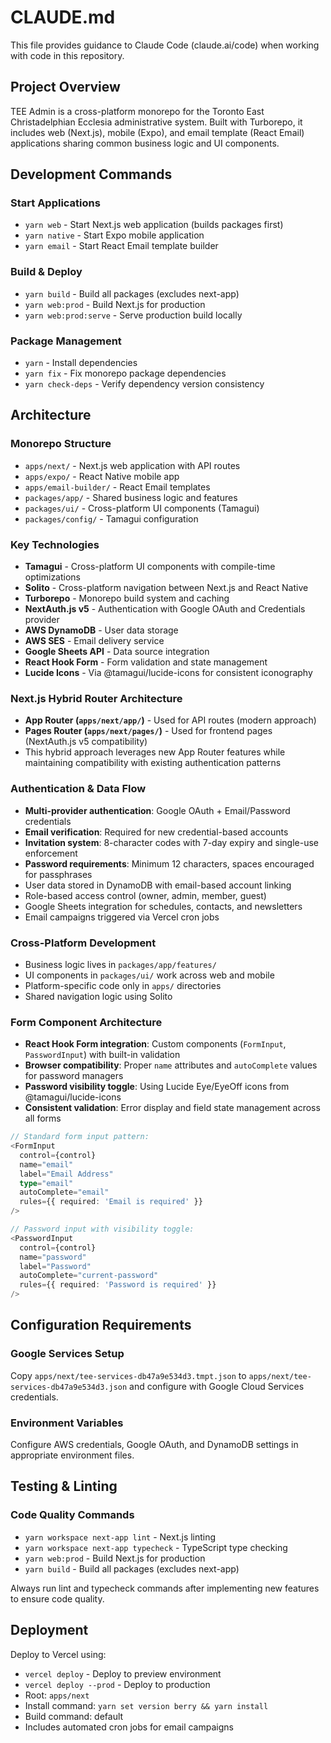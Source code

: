 # CLAUDE.md

This file provides guidance to Claude Code (claude.ai/code) when working with code in this repository.

## Project Overview

TEE Admin is a cross-platform monorepo for the Toronto East Christadelphian Ecclesia administrative system. Built with Turborepo, it includes web (Next.js), mobile (Expo), and email template (React Email) applications sharing common business logic and UI components.

## Development Commands

### Start Applications
- `yarn web` - Start Next.js web application (builds packages first)
- `yarn native` - Start Expo mobile application  
- `yarn email` - Start React Email template builder

### Build & Deploy
- `yarn build` - Build all packages (excludes next-app)
- `yarn web:prod` - Build Next.js for production
- `yarn web:prod:serve` - Serve production build locally

### Package Management
- `yarn` - Install dependencies
- `yarn fix` - Fix monorepo package dependencies
- `yarn check-deps` - Verify dependency version consistency

## Architecture

### Monorepo Structure
- `apps/next/` - Next.js web application with API routes
- `apps/expo/` - React Native mobile app
- `apps/email-builder/` - React Email templates
- `packages/app/` - Shared business logic and features
- `packages/ui/` - Cross-platform UI components (Tamagui)
- `packages/config/` - Tamagui configuration

### Key Technologies
- **Tamagui** - Cross-platform UI components with compile-time optimizations
- **Solito** - Cross-platform navigation between Next.js and React Native
- **Turborepo** - Monorepo build system and caching
- **NextAuth.js v5** - Authentication with Google OAuth and Credentials provider
- **AWS DynamoDB** - User data storage
- **AWS SES** - Email delivery service
- **Google Sheets API** - Data source integration
- **React Hook Form** - Form validation and state management
- **Lucide Icons** - Via @tamagui/lucide-icons for consistent iconography

### Next.js Hybrid Router Architecture
- **App Router (`apps/next/app/`)** - Used for API routes (modern approach)
- **Pages Router (`apps/next/pages/`)** - Used for frontend pages (NextAuth.js v5 compatibility)
- This hybrid approach leverages new App Router features while maintaining compatibility with existing authentication patterns

### Authentication & Data Flow
- **Multi-provider authentication**: Google OAuth + Email/Password credentials
- **Email verification**: Required for new credential-based accounts
- **Invitation system**: 8-character codes with 7-day expiry and single-use enforcement
- **Password requirements**: Minimum 12 characters, spaces encouraged for passphrases
- User data stored in DynamoDB with email-based account linking
- Role-based access control (owner, admin, member, guest)
- Google Sheets integration for schedules, contacts, and newsletters
- Email campaigns triggered via Vercel cron jobs

### Cross-Platform Development
- Business logic lives in `packages/app/features/`
- UI components in `packages/ui/` work across web and mobile
- Platform-specific code only in `apps/` directories
- Shared navigation logic using Solito

### Form Component Architecture
- **React Hook Form integration**: Custom components (`FormInput`, `PasswordInput`) with built-in validation
- **Browser compatibility**: Proper `name` attributes and `autoComplete` values for password managers
- **Password visibility toggle**: Using Lucide Eye/EyeOff icons from @tamagui/lucide-icons
- **Consistent validation**: Error display and field state management across all forms

```typescript
// Standard form input pattern:
<FormInput 
  control={control}
  name="email"
  label="Email Address"
  type="email"
  autoComplete="email"
  rules={{ required: 'Email is required' }}
/>

// Password input with visibility toggle:
<PasswordInput
  control={control}
  name="password"
  label="Password"
  autoComplete="current-password"
  rules={{ required: 'Password is required' }}
/>
```

## Configuration Requirements

### Google Services Setup
Copy `apps/next/tee-services-db47a9e534d3.tmpt.json` to `apps/next/tee-services-db47a9e534d3.json` and configure with Google Cloud Services credentials.

### Environment Variables
Configure AWS credentials, Google OAuth, and DynamoDB settings in appropriate environment files.

## Testing & Linting

### Code Quality Commands
- `yarn workspace next-app lint` - Next.js linting
- `yarn workspace next-app typecheck` - TypeScript type checking
- `yarn web:prod` - Build Next.js for production
- `yarn build` - Build all packages (excludes next-app)

Always run lint and typecheck commands after implementing new features to ensure code quality.

## Deployment

Deploy to Vercel using:
- `vercel deploy` - Deploy to preview environment
- `vercel deploy --prod` - Deploy to production
- Root: `apps/next`
- Install command: `yarn set version berry && yarn install`
- Build command: default
- Includes automated cron jobs for email campaigns
